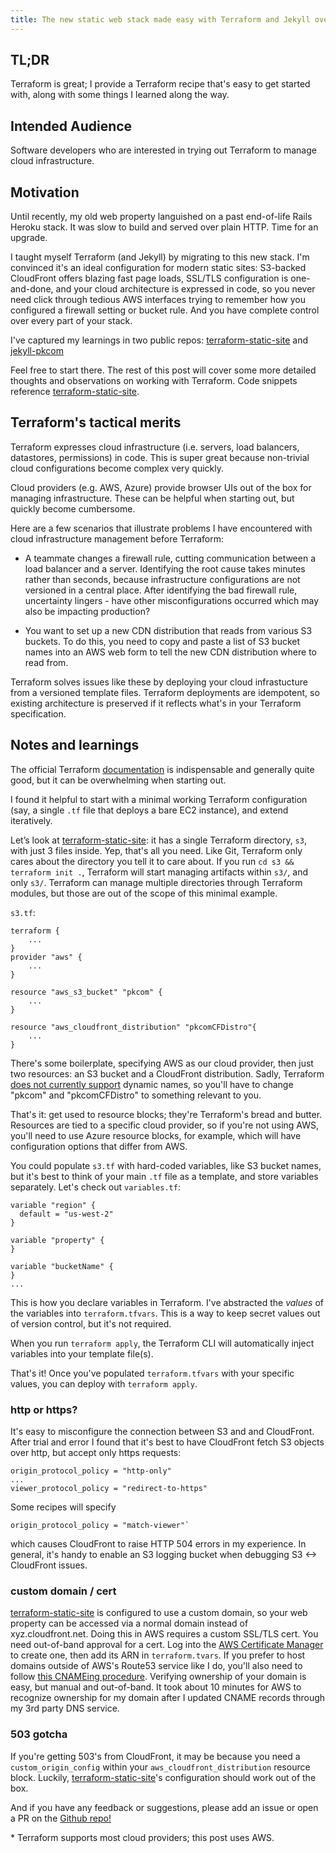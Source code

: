 ```yaml
---
title: The new static web stack made easy with Terraform and Jekyll over TLS
---
```


## TL;DR
Terraform is great; I provide a Terraform recipe that's easy to get started with, along with some things I learned along the way.

## Intended Audience
Software developers who are interested in trying out Terraform to manage cloud infrastructure.

## Motivation
Until recently, my old web property languished on a past end-of-life Rails Heroku stack. It was slow to build and served over plain HTTP. Time for an upgrade.

I taught myself Terraform (and Jekyll) by migrating to this new stack. I'm convinced it's an ideal configuration for modern static sites: S3-backed CloudFront offers blazing fast page loads, SSL/TLS configuration is one-and-done, and your cloud architecture is expressed in code, so you never need click through tedious AWS interfaces trying to remember how you configured a firewall setting or bucket rule. And you have complete control over every part of your stack.

I've captured my learnings in two public repos: [terraform-static-site](https://github.com/happythenewsad/terraform-static-site) and [jekyll-pkcom](https://github.com/happythenewsad/jekyll_pkcom)

Feel free to start there. The rest of this post will cover some more detailed thoughts and observations on working with Terraform. Code snippets reference [terraform-static-site](https://github.com/happythenewsad/terraform-static-site).

## Terraform's tactical merits
Terraform expresses cloud infrastructure (i.e. servers, load balancers, datastores, permissions) in code. This is super great because non-trivial cloud configurations become complex very quickly. 

Cloud providers (e.g. AWS, Azure) provide browser UIs out of the box for managing infrastructure. These can be helpful when starting out, but quickly become cumbersome.

Here are a few scenarios that illustrate problems I have encountered with cloud infrastructure management before Terraform:

- A teammate changes a firewall rule, cutting communication between a load balancer and a server. Identifying the root cause takes minutes rather than seconds, because infrastructure configurations are not versioned in a central place. After identifying the bad firewall rule, uncertainty lingers - have other misconfigurations occurred which may also be impacting production?

- You want to set up a new CDN distribution that reads from various S3 buckets. To do this, you need to copy and paste a list of S3 bucket names into an AWS web form to tell the new CDN distribution where to read from.

Terraform solves issues like these by deploying your cloud infrastucture from a versioned template files. Terraform deployments are idempotent, so existing architecture is preserved if it reflects what's in your Terraform specification.

## Notes and learnings

The official Terraform [documentation](https://www.terraform.io/docs/configuration/index.html) is indispensable and generally quite good, but it can be overwhelming when starting out.

I found it helpful to start with a minimal working Terraform configuration (say, a single `.tf` file that deploys a bare EC2 instance), and extend iteratively.

Let’s look at [terraform-static-site](https://github.com/happythenewsad/terraform-static-site): it has a single Terraform directory, `s3`, with just 3 files inside. Yep, that's all you need. Like Git, Terraform only cares about the directory you tell it to care about. If you run `cd s3 && terraform init .`, Terraform will start managing artifacts within `s3/`, and only `s3/`. Terraform can manage multiple directories through Terraform modules, but those are out of the scope of this minimal example.

`s3.tf`:

	terraform {
		...
	} 
	provider "aws" {
		...
	}

	resource "aws_s3_bucket" "pkcom" {
		...
	}

	resource "aws_cloudfront_distribution" "pkcomCFDistro"{
		...
	}

There's some boilerplate, specifying AWS as our cloud provider, then just two resources: an S3 bucket and a CloudFront distribution. Sadly, Terraform [does not currently support](https://github.com/hashicorp/terraform/issues/571) dynamic names, so you'll have to change "pkcom" and "pkcomCFDistro" to something relevant to you.

That's it: get used to resource blocks; they're Terraform's bread and butter. Resources are tied to a specific cloud provider, so if you're not using AWS, you'll need to use Azure resource blocks, for example, which will have configuration options that differ from AWS.

You could populate `s3.tf` with hard-coded variables, like S3 bucket names, but it's best to think of your main `.tf` file as a template, and store variables separately. Let's check out `variables.tf`:

	variable "region" {
	  default = "us-west-2"
	}

	variable "property" {
	}

	variable "bucketName" {
	}
	...

This is how you declare variables in Terraform. I've abstracted the *values* of the variables into `terraform.tfvars`. This is a way to keep secret values out of version control, but it's not required.

When you run `terraform apply`, the Terraform CLI will automatically inject variables into your template file(s).

That's it! Once you've populated `terraform.tfvars` with your specific values, you can deploy with `terraform apply`.

### http or https?

It's easy to misconfigure the connection between S3 and and CloudFront. After trial and error I found that it's best to have CloudFront fetch S3 objects over http, but accept only https requests:

	origin_protocol_policy = "http-only"
	...
	viewer_protocol_policy = "redirect-to-https"

Some recipes will specify 

	origin_protocol_policy = "match-viewer"`

which causes CloudFront to raise HTTP 504 errors in my experience. In general, it's handy to enable an S3 logging bucket when debugging S3 <-> CloudFront issues.

### custom domain / cert
[terraform-static-site](https://github.com/happythenewsad/terraform-static-site) is configured to use a custom domain, so your web property can be accessed via a normal domain instead of xyz.cloudfront.net. Doing this in AWS requires a custom SSL/TLS cert. You need out-of-band approval for a cert. Log into the [AWS Certificate Manager](https://console.aws.amazon.com/acm) to create one, then add its ARN in `terraform.tvars`. If you prefer to host domains outside of AWS's Route53 service like I do, you'll also need to follow [this CNAMEing procedure](https://docs.aws.amazon.com/AmazonCloudFront/latest/DeveloperGuide/CNAMEs.html). Verifying ownership of your domain is easy, but manual and out-of-band. It took about 10 minutes for AWS to recognize ownership for my domain after I updated CNAME records through my 3rd party DNS service.

### 503 gotcha
If you're getting 503's from CloudFront, it may be because you need a `custom_origin_config` within your `aws_cloudfront_distribution` resource block. Luckily, [terraform-static-site](https://github.com/happythenewsad/terraform-static-site)'s configuration should work out of the box.



And if you have any feedback or suggestions, please add an issue or open a PR on the [Github repo!](https://github.com/happythenewsad/terraform-static-site)


\* Terraform supports most cloud providers; this post uses AWS. 
